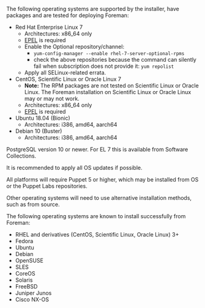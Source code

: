 The following operating systems are supported by the installer, have packages and are tested for deploying Foreman:

* Red Hat Enterprise Linux 7
  * Architectures: x86_64 only
  * [EPEL](http://fedoraproject.org/wiki/EPEL/FAQ#How_can_I_install_the_packages_from_the_EPEL_software_repository.3F) is required
  * Enable the Optional repository/channel:
    * `yum-config-manager --enable rhel-7-server-optional-rpms`
    * check the above repositories because the command can silently fail when subscription does not provide it: `yum repolist`
  * Apply all SELinux-related errata.
* CentOS, Scientific Linux or Oracle Linux 7
  * **Note:** The RPM packages are not tested on Scientific Linux or Oracle Linux. The Foreman installation on Scientific Linux or Oracle Linux may or may not work.
  * Architectures: x86_64 only
  * [EPEL](http://fedoraproject.org/wiki/EPEL/FAQ#How_can_I_install_the_packages_from_the_EPEL_software_repository.3F) is required
* Ubuntu 18.04 (Bionic)
  * Architectures: i386, amd64, aarch64
* Debian 10 (Buster)
  * Architectures: i386, amd64, aarch64

PostgreSQL version 10 or newer. For EL 7 this is available from Software Collections.

It is recommended to apply all OS updates if possible.

All platforms will require Puppet 5 or higher, which may be installed from OS or the Puppet Labs repositories.

Other operating systems will need to use alternative installation methods, such as from source.

The following operating systems are known to install successfully from Foreman:

* RHEL and derivatives (CentOS, Scientific Linux, Oracle Linux) 3+
* Fedora
* Ubuntu
* Debian
* OpenSUSE
* SLES
* CoreOS
* Solaris
* FreeBSD
* Juniper Junos
* Cisco NX-OS

